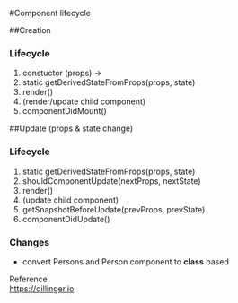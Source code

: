 #Component lifecycle

##Creation
### Lifecycle
1. constuctor (props) -> 
2. static getDerivedStateFromProps(props, state)
3. render()
4. (render/update child component)
5. componentDidMount()

##Update (props & state change)
### Lifecycle
1. static getDerivedStateFromProps(props, state)
2. shouldComponentUpdate(nextProps, nextState)
3. render()
4. (update child component)
5. getSnapshotBeforeUpdate(prevProps, prevState)
6. componentDidUpdate()

### Changes
- convert Persons and Person component to **class** based

Reference  
https://dillinger.io